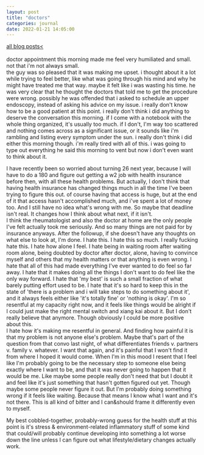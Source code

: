 ```yaml
---
layout: post
title: "doctors"
categories: journal
date: 2022-01-21 14:05:00
---
```

<a href="/blog-posts">all blog posts< </a>  
<br>
doctor appointment this morning made me feel very humiliated and small. not that i'm not always small.  
the guy was so pleased that it was making me upset. i thought about it a lot while trying to feel better, like what was going through his mind and why he might have treated me that way. maybe it felt like i was wasting his time. he was very clear that he thought the doctors that told me to get the procedure were wrong. possibly he was offended that i asked to schedule an upper endoscopy, instead of asking his advice on my issue. i really don't know how to be a good patient at this point. i really don't think i did anything to deserve the conversation this morning. if I come with a notebook with the whole thing organized, it's usually too much. if I don't, I'm way too scattered and nothing comes across as a significant issue, or it sounds like i'm rambling and listing every symptom under the sun. i really don't think i did either this morning though. i'm really tired with all of this. i was going to type out everything he said this morning to vent but now i don't even want to think about it.  
  
I have recently been so worried about turning 26 next year, because I will have to do a 180 and figure out getting a w2 job with health insurance before then, with all these health problems. But actually, I don't think that having health insurance has changed things much in all the time I've been trying to figure this out. of course having that access is huge, but at the end of it that access hasn't accomplished much, and i've spent a lot of money too. And I still have no idea what's wrong with me. So maybe that deadline isn't real. It changes how I think about what next, if it isn't.  
I think the rheumatologist and also the doctor at home are the only people I've felt actually took me seriously. And so many things are not paid for by insurance anyways. After the followup, if she doesn't have any thoughts on what else to look at, I'm done. I hate this. I hate this so much. I really fucking hate this. I hate how alone I feel. I hate being in waiting room after waiting room alone, being doubted by doctor after doctor, alone, having to convince myself and others that my health matters or that anything is even wrong. I hate that all of this had made everything I've ever wanted to do feel so far away. I hate that it makes doing all the things I don't want to do feel like the only way forward. I hate that 'my best' is such a small fraction of what barely putting effort used to be. I hate that it's so hard to keep this in the state of 'there is a problem and i will take steps to do something about it', and it always feels either like 'it's totally fine' or 'nothing is okay'. I'm so resentful at my capacity right now, and it feels like things would be alright if I could just make the right mental switch and xiang kai about it. But I don't really believe that anymore. Though obviously I could be more positive about this.  
I hate how it's making me resentful in general. And finding how painful it is that my problem is not anyone else's problem. Maybe that's part of the question from that convo last night, of what differentiates friends v. partners v. family v. whatever. I want that again, and it's painful that I won't find it from where I hoped it would come. When I'm in this mood I resent that I feel like I'm probably going to be the necessary step to someone else being exactly where I want to be, and that it was never going to happen that it would be me. Like maybe some people really don't need that but I doubt it and feel like it's just something that hasn't gotten figured out yet. Though maybe some people never figure it out. But I'm probably doing something wrong if it feels like waiting. Because that means I know what I want and it's not there. This is all kind of bitter and I can&should frame it differently even to myself.  
  
My best cobbled-together, probably-wrong guess for the health stuff at this point is it's stress & environment-related inflammatory stuff of some kind that could/will probably continue developing into something a lot worse down the line unless I can figure out what lifestyle/dietary changes actually work.  